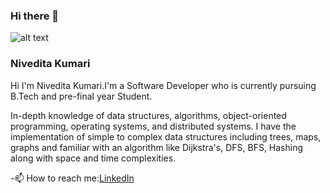 ### Hi there 👋
![alt text](https://media-exp1.licdn.com/dms/image/C5103AQGJjgCHu9j45A/profile-displayphoto-shrink_100_100/0?e=1599696000&v=beta&t=F8j0dNAiyDVJxWut93x1_CwZ9LrR_uNZc4jDF4z3UwM)

### Nivedita Kumari

Hi I'm Nivedita Kumari.I'm a Software Developer who is currently pursuing B.Tech and pre-final year Student.

In-depth knowledge of data structures, algorithms, object-oriented programming, operating systems, and distributed systems. I have the implementation of simple to complex data structures including trees, maps, graphs and familiar with an algorithm like Dijkstra's, DFS, BFS, Hashing along with space and time complexities.

-📫 How to reach me:[LinkedIn](https://www.linkedin.com/in/nivedita-kumari-47a469163/)
<!--
**niveditaprity/niveditaprity** is a ✨ _special_ ✨ repository because its `README.md` (this file) appears on your GitHub profile.

Here are some ideas to get you started:
Hi I'm Nivedita Kumari.I'm a Software Developer who is currently pursuing B.Tech and pre-final year Student.
- 🔭 I’m currently working on ...
- 🌱 I’m currently learning ...
- 👯 I’m looking to collaborate on ...
- 🤔 I’m looking for help with ...
- 💬 Ask me about ...
- 📫 How to reach me: ...
- 😄 Pronouns: ...
- ⚡ Fun fact: ...
-->
